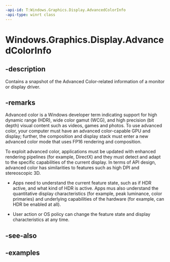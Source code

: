```yaml
---
-api-id: T:Windows.Graphics.Display.AdvancedColorInfo
-api-type: winrt class
---
```


<!-- Class syntax.
public class AdvancedColorInfo 
-->

# Windows.Graphics.Display.AdvancedColorInfo

## -description

Contains a snapshot of the Advanced Color-related information of a monitor or display driver.

## -remarks

Advanced color is a Windows developer term indicating support for high dynamic range (HDR), wide color gamut (WCG), and high precision (bit depth) visual content such as videos, games and photos. To use advanced color, your computer must have an advanced color-capable GPU and display; further, the composition and display stack must enter a new advanced color mode that uses FP16 rendering and composition. 

To exploit advanced color, applications must be updated with enhanced rendering pipelines (for example, DirectX) and they must detect and adapt to the specific capabilities of the current display. In terms of API design, advanced color has similarities to features such as high DPI and stereoscopic 3D. 

* Apps need to understand the current feature state, such as if HDR active, and what kind of HDR is active. Apps mus also understand the quantitative display characteristics (for example, peak luminance, color primaries) and underlying capabilities of the hardware (for example, can HDR be enabled at all). 

* User action or OS policy can change the feature state and display characteristics at any time. 




## -see-also

## -examples

